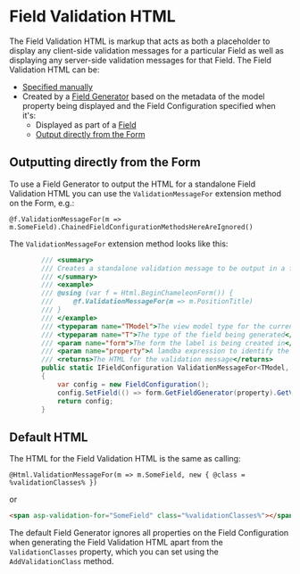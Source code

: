 # Field Validation HTML

The Field Validation HTML is markup that acts as both a placeholder to display any client-side validation messages for a particular Field as well as displaying any server-side validation messages for that Field. The Field Validation HTML can be:

* [Specified manually](field.md#manually-specify-html)
* Created by a [Field Generator](index.md#field-types) based on the metadata of the model property being displayed and the Field Configuration specified when it's:
    * Displayed as part of a [Field](field.md)
    * [Output directly from the Form](#outputting-directly-from-the-form)

## Outputting directly from the Form

To use a Field Generator to output the HTML for a standalone Field Validation HTML you can use the `ValidationMessageFor` extension method on the Form, e.g.:

```cshtml
@f.ValidationMessageFor(m => m.SomeField).ChainedFieldConfigurationMethodsHereAreIgnored()
```

The `ValidationMessageFor` extension method looks like this:

```csharp
        /// <summary>
        /// Creates a standalone validation message to be output in a form for a field.
        /// </summary>
        /// <example>
        /// @using (var f = Html.BeginChameleonForm()) {
        ///     @f.ValidationMessageFor(m => m.PositionTitle)
        /// }
        /// </example>
        /// <typeparam name="TModel">The view model type for the current view</typeparam>        
        /// <typeparam name="T">The type of the field being generated</typeparam>
        /// <param name="form">The form the label is being created in</param>
        /// <param name="property">A lamdba expression to identify the field to render the validation message for</param>
        /// <returns>The HTML for the validation message</returns>
        public static IFieldConfiguration ValidationMessageFor<TModel, T>(this IForm<TModel> form, Expression<Func<TModel, T>> property)
        {
            var config = new FieldConfiguration();
            config.SetField(() => form.GetFieldGenerator(property).GetValidationHtml(config));
            return config;
        }
```

## Default HTML

The HTML for the Field Validation HTML is the same as calling:

```cshtml
@Html.ValidationMessageFor(m => m.SomeField, new { @class = %validationClasses% })
```

or

```html
<span asp-validation-for="SomeField" class="%validationClasses%"></span>
```

The default Field Generator ignores all properties on the Field Configuration when generating the Field Validation HTML apart from the `ValidationClasses` property, which you can set using the `AddValidationClass` method.
